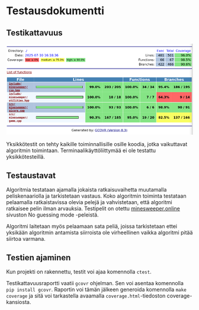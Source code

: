 # Testausdokumentti

## Testikattavuus
![Testikattavuusraportti](testcov.png)

Yksikkötestit on tehty kaikille toiminnallisille osille koodia, jotka vaikuttavat algoritmin toimintaan.
Terminaalikäyttöliittymää ei ole testattu yksikkötesteillä.

## Testaustavat

Algoritmia testataan ajamalla jokaista ratkaisuvaihetta muutamalla peliskenaariolla ja tarkistetaan vastaus.
Koko algoritmin toiminta testataan pelaamalla ratkaistavissa olevia pelejä ja vahvistetaan, että algoritmi ratkaisee pelin ilman arvauksia.
Testipelit on otettu [minesweeper.online](https://minesweeper.online) sivuston No guessing mode -peleistä.

Algoritmi laitetaan myös pelaamaan sata peliä, joissa tarkistetaan ettei yksikään algoritmin antamista siirroista ole virheellinen vaikka algoritmi pitää siirtoa varmana.

## Testien ajaminen

Kun projekti on rakennettu, testit voi ajaa komennolla ```ctest```.

Testikattavuusraportti vaatii ```gcovr``` ohjelman. Sen voi asentaa komennolla ```pip install gcovr```.
Raportin voi tämän jälkeen generoida komennolla ```make coverage``` ja sitä voi tarkastella avaamalla ```coverage.html```-tiedoston coverage-kansiosta.
